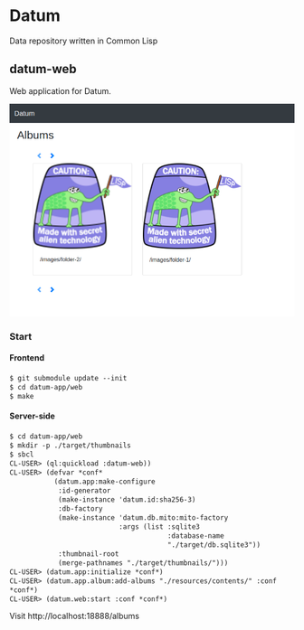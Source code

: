 # Datum
Data repository written in Common Lisp

## datum-web

Web application for Datum.

![webapp](https://github.com/mhkoji/datum/raw/master/imgs/webapp.png)

### Start

#### Frontend

```
$ git submodule update --init
$ cd datum-app/web
$ make
```

#### Server-side

```
$ cd datum-app/web
$ mkdir -p ./target/thumbnails
$ sbcl
CL-USER> (ql:quickload :datum-web))
CL-USER> (defvar *conf*
           (datum.app:make-configure
            :id-generator
            (make-instance 'datum.id:sha256-3)
            :db-factory
            (make-instance 'datum.db.mito:mito-factory
                           :args (list :sqlite3
                                       :database-name
                                       "./target/db.sqlite3"))
            :thumbnail-root
            (merge-pathnames "./target/thumbnails/")))
CL-USER> (datum.app:initialize *conf*)
CL-USER> (datum.app.album:add-albums "./resources/contents/" :conf *conf*)
CL-USER> (datum.web:start :conf *conf*)
```

Visit http://localhost:18888/albums
